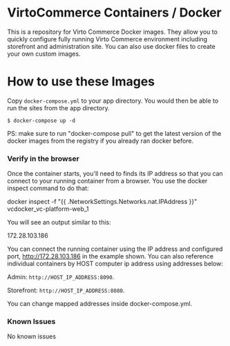 # VirtoCommerce Containers / Docker

This is a repository for Virto Commerce Docker images. They allow you to quickly configure fully running Virto Commerce environment including storefront and administration site. You can also use docker files to create your own custom images.

# How to use these Images

Copy `docker-compose.yml` to your app directory. You would then be able to run the sites from the app directory.

```
$ docker-compose up -d
```

PS: make sure to run "docker-compose pull" to get the latest version of the docker images from the registry if you already ran docker before.

### Verify in the browser

Once the container starts, you'll need to finds its IP address so that you can connect to your running container from a browser. You use the docker inspect command to do that:

docker inspect -f "{{ .NetworkSettings.Networks.nat.IPAddress }}" vcdocker_vc-platform-web_1

You will see an output similar to this:

172.28.103.186

You can connect the running container using the IP address and configured port, http://172.28.103.186 in the example shown. You can also reference individual containers by HOST computer ip address using addresses below:

Admin: `http://HOST_IP_ADDRESS:8090`.

Storefront: `http://HOST_IP_ADDRESS:8080`.

You can change mapped addresses inside docker-compose.yml.

### Known Issues

No known issues

